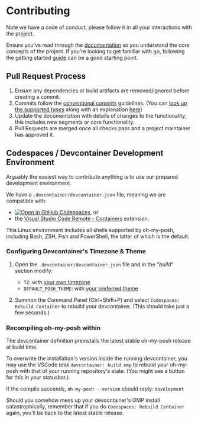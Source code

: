 # Contributing

Note we have a code of conduct, please follow it in all your interactions with the project.

Ensure you've read through the [documentation][docs] so you understand the core concepts of the
project. If you're looking to get familiar with go, following the getting started [guide][guide]
can be a good starting point.

## Pull Request Process

1. Ensure any dependencies or build artifacts are removed/ignored before creating a commit.
2. Commits follow the [conventional commits][cc] guidelines.
(You can [look up the supported *types*][cc-types] along with an explanation [here][cc-types])
3. Update the documentation with details of changes to the functionality, this includes new segments
   or core functionality.
4. Pull Requests are merged once all checks pass and a project maintainer has approved it.

## Codespaces / Devcontainer Development Environment

Arguably the easiest way to contribute anything is to use our prepared development environment.

We have a `.devcontainer/devcontainer.json` file, meaning we are compatible with:

- [![Open in GitHub Codespaces][codespaces-badge]][codespaces-link], or
- the [Visual Studio Code Remote - Containers][devcontainer-ext] extension.

This Linux environment includes all shells supported by oh-my-posh, including Bash, ZSH,
Fish and PowerShell, the latter of which is the default.

### Configuring Devcontainer's Timezone & Theme

1. Open the `.devcontainer/devcontainer.json` file and in the "*build*" section modify:

   - `TZ`: with [your own timezone][timezones]
   - `DEFAULT_POSH_THEME`: with [your preferred theme][themes]

2. Summon the Command Panel (Ctrl+Shift+P) and select `Codespaces: Rebuild Container`
   to rebuild your devcontainer. (This should take just a few seconds.)

### Recompiling oh-my-posh within

The devcontainer definition preinstalls the latest stable oh-my-posh release at build time.

To overwrite the installation's version inside the running devcontainer, you may use the
VSCode *task* `devcontainer: build omp` to rebuild your oh-my-posh with that of
your running repository's state. (You might see a button for this in your statusbar.)

If the compile succeeds, `oh-my-posh --version` should reply:
`development`

Should you somehow mess up your devcontainer's OMP install catastrophically, remember that
if you do `Codespaces: Rebuild Container` again, you'll be back to the latest stable release.

[docs]: https://ohmyposh.dev/docs
[guide]: https://ohmyposh.dev/docs/contributing/started
[cc]: https://www.conventionalcommits.org/en/v1.0.0/#summary
[cc-types]: https://github.com/JanDeDobbeleer/oh-my-posh/blob/main/.commitlintrc.yml#L23-L33
[codespaces-badge]: https://github.com/codespaces/badge.svg
[codespaces-link]: https://github.com/codespaces/new?hide_repo_select=true&ref=main&repo=175405157
[devcontainer-ext]: https://marketplace.visualstudio.com/items?itemName=ms-vscode-remote.remote-containers
[timezones]: https://en.wikipedia.org/wiki/List_of_tz_database_time_zones
[themes]: https://ohmyposh.dev/docs/themes
